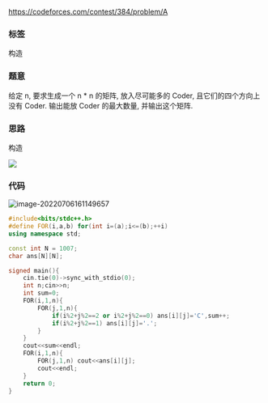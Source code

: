 https://codeforces.com/contest/384/problem/A

### 标签

构造

### 题意

给定 n, 要求生成一个 n * n 的矩阵, 放入尽可能多的 Coder, 且它们的四个方向上没有 Coder. 输出能放 Coder 的最大数量, 并输出这个矩阵.

### 思路

构造

![ ](http://nme-200t.oss-cn-hangzhou.aliyuncs.com/notes/2022-07-06-081120.png)

### 代码

![image-20220706161149657](http://nme-200t.oss-cn-hangzhou.aliyuncs.com/notes/2022-07-06-081149.png)

```cpp
#include<bits/stdc++.h>
#define FOR(i,a,b) for(int i=(a);i<=(b);++i)
using namespace std;

const int N = 1007;
char ans[N][N];

signed main(){
	cin.tie(0)->sync_with_stdio(0);
	int n;cin>>n;
	int sum=0;
	FOR(i,1,n){
		FOR(j,1,n){
			if(i%2+j%2==2 or i%2+j%2==0) ans[i][j]='C',sum++;
			if(i%2+j%2==1) ans[i][j]='.';
		}
	}
	cout<<sum<<endl;
	FOR(i,1,n){
		FOR(j,1,n) cout<<ans[i][j];
		cout<<endl;
	}
	return 0;
}
```

